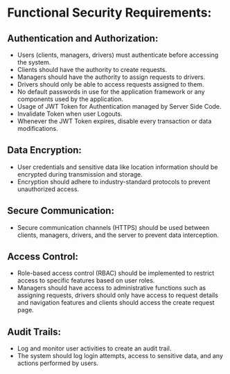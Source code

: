 # Functional Security Requirements:

## Authentication and Authorization:

- Users (clients, managers, drivers) must authenticate before accessing the system.
- Clients should have the authority to create requests.
- Managers should have the authority to assign requests to drivers.
- Drivers should only be able to access requests assigned to them.
- No default passwords in use for the application framework or any components used by the application.
- Usage of JWT Token for Authentication managed by Server Side Code.
- Invalidate Token when user Logouts.
- Whenever the JWT Token expires, disable every transaction or data modifications.

## Data Encryption:

- User credentials and sensitive data like location information should be encrypted during transmission and storage.
- Encryption should adhere to industry-standard protocols to prevent unauthorized access.

## Secure Communication:

- Secure communication channels (HTTPS) should be used between clients, managers, drivers, and the server to prevent data interception.

## Access Control:

- Role-based access control (RBAC) should be implemented to restrict access to specific features based on user roles.
- Managers should have access to administrative functions such as assigning requests, drivers should only have access to request details and navigation features and clients should access the create request page.

## Audit Trails:

- Log and monitor user activities to create an audit trail.
- The system should log login attempts, access to sensitive data, and any actions performed by users.